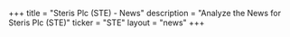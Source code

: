 +++
title = "Steris Plc (STE) - News"
description = "Analyze the News for Steris Plc (STE)"
ticker = "STE"
layout = "news"
+++

